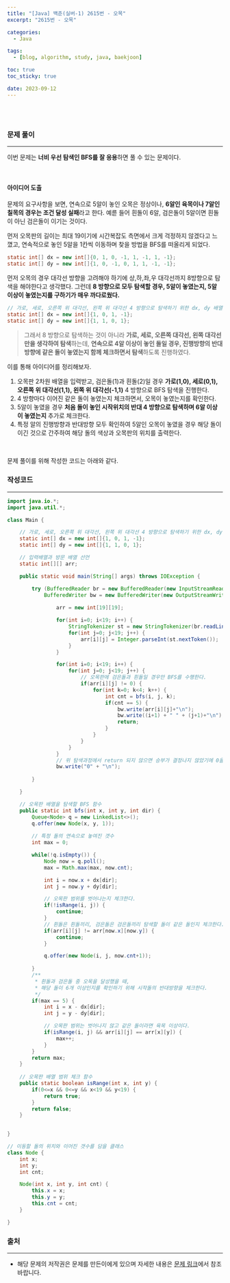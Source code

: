 ```yaml
---
title: "[Java] 백준(실버-1) 2615번 - 오목"
excerpt: "2615번 - 오목"

categories:
  - Java

tags:
  - [blog, algorithm, study, java, baekjoon]

toc: true
toc_sticky: true

date: 2023-09-12
---
```


<br><br>

### 문제 풀이

---

이번 문제는 **너비 우선 탐색인 BFS를 잘 응용**하면 풀 수 있는 문제이다.

<br>

#### 아이디어 도출

문제의 요구사항을 보면, 연속으로 5알이 놓인 오목은 정상이나, **6알인 육목이나 7알인 칠목의 경우는 조건 달성 실패**라고 한다. 예륻 들어 흰돌이 6알, 검은돌이 5알이면 흰돌이 아닌 검은돌이 이기는 것이다.

먼저 오목판의 길이는 최대 19이기에 시간복잡도 측면에서 크게 걱정하지 않겠다고 느꼈고, 연속적으로 놓인 5알을 1칸씩 이동하며 찾을 방법을 BFS를 떠올리게 되었다.

```java
static int[] dx = new int[]{0, 1, 0, -1, 1, -1, 1, -1};
static int[] dy = new int[]{1, 0, -1, 0, 1, 1, -1, -1};
```

먼저 오목의 경우 대각선 방향을 고려해야 하기에 상,하,좌,우 대각선까지 8방향으로 탐색을 해야한다고 생각했다. 그런데 **8 방향으로 모두 탐색할 경우, 5알이 놓였는지, 5알 이상이 놓였는지를 구하기가 매우 까다로웠다.**

```java
// 가로, 세로, 오른쪽 위 대각선, 왼쪽 위 대각선 4 방향으로 탐색하기 위한 dx, dy 배열
static int[] dx = new int[]{1, 0, 1, -1};
static int[] dy = new int[]{1, 1, 0, 1};
```

> 그래서 8 방향으로 탐색하는 것이 아니라 **가로, 세로, 오른쪽 대각선, 왼쪽 대각선만을 생각하여 탐색**하는데, **연속으로 4알 이상이 놓인 돌일 경우, 진행방향의 반대방향에 같은 돌이 놓였는지 함께 체크하면서 탐색**하도록 진행하였다.

이를 통해 아이디어를 정리해보자.

1. 오목판 2차원 배열을 입력받고, 검은돌(1)과 흰돌(2)일 경우 **가로(1,0), 세로(0,1), 오른쪽 위 대각선(1,1), 왼쪽 위 대각선(-1,1)** 4 방향으로 BFS 탐색을 진행한다.
2. 4 방향마다 이어진 같은 돌이 놓였는지 체크하면서, 오목이 놓였는지를 확인한다.
3. 5알이 놓였을 경우 **처음 돌이 놓인 시작위치의 반대 4 방향으로 탐색하며 6알 이상이 놓였는지** 추가로 체크한다.
4. 특정 알의 진행방향과 반대방향 모두 확인하여 5알인 오목이 놓였을 경우 해당 돌이 이긴 것으로 간주하여 해당 돌의 색상과 오목판의 위치를 출력한다.

<br>

문제 풀이를 위해 작성한 코드는 아래와 같다.

### 작성코드

---

```java
import java.io.*;
import java.util.*;

class Main {    

    // 가로, 세로, 오른쪽 위 대각선, 왼쪽 위 대각선 4 방향으로 탐색하기 위한 dx, dy 배열
    static int[] dx = new int[]{1, 0, 1, -1};
    static int[] dy = new int[]{1, 1, 0, 1};

    // 입력배열과 방문 배열 선언
    static int[][] arr;

    public static void main(String[] args) throws IOException {

        try (BufferedReader br = new BufferedReader(new InputStreamReader(System.in));
            BufferedWriter bw = new BufferedWriter(new OutputStreamWriter(System.out))) {
                
                arr = new int[19][19];

                for(int i=0; i<19; i++) {
                    StringTokenizer st = new StringTokenizer(br.readLine());
                    for(int j=0; j<19; j++) {
                        arr[i][j] = Integer.parseInt(st.nextToken());
                    }
                }

                for(int i=0; i<19; i++) {
                    for(int j=0; j<19; j++) {
                        // 오목판에 검은돌과 흰돌일 경우만 BFS를 수행한다.
                        if(arr[i][j] != 0) {
                            for(int k=0; k<4; k++) {
                                int cnt = bfs(i, j, k);
                                if(cnt == 5) {
                                    bw.write(arr[i][j]+"\n");
                                    bw.write((i+1) + " " + (j+1)+"\n");
                                    return;
                                }
                            }
                        }
                    }
                }
                // 위 탐색과정에서 return 되지 않으면 승부가 결정나지 않았기에 0을 출력한다.
                bw.write("0" + "\n");
                
        }

    }    

    // 오목판 배열을 탐색할 BFS 함수
    public static int bfs(int x, int y, int dir) {
        Queue<Node> q = new LinkedList<>();
        q.offer(new Node(x, y, 1));
        
        // 특정 돌의 연속으로 놓여진 갯수
        int max = 0;

        while(!q.isEmpty()) {
            Node now = q.poll();
            max = Math.max(max, now.cnt);

            int i = now.x + dx[dir];
            int j = now.y + dy[dir];

            // 오목판 범위를 벗어나는지 체크한다.
            if(!isRange(i, j)) {
                continue;
            }
            // 흰돌은 흰돌끼리, 검은돌은 검은돌끼리 탐색할 돌이 같은 돌인지 체크한다.
            if(arr[i][j] != arr[now.x][now.y]) {
                continue;
            }

            q.offer(new Node(i, j, now.cnt+1));
            
        }
        /**
         * 흰돌과 검은돌 중 오목을 달성했을 때,
         * 해당 돌이 6개 이상인지를 확인하기 위해 시작돌의 반대방향을 체크한다.
         */ 
        if(max == 5) {
            int i = x - dx[dir];
            int j = y - dy[dir];

            // 오목판 범위는 벗어나지 않고 같은 돌이라면 육목 이상이다.
            if(isRange(i, j) && arr[i][j] == arr[x][y]) {
                max++;
            }
        }
        return max;
    }
    
    // 오목판 배열 범위 체크 함수
    public static boolean isRange(int x, int y) {
        if(0<=x && 0<=y && x<19 && y<19) {
            return true;
        }
        return false;
    }

    
}

// 이동할 돌의 위치와 이어진 갯수를 담을 클래스
class Node {
    int x;
    int y;
    int cnt;

    Node(int x, int y, int cnt) {
        this.x = x;
        this.y = y;
        this.cnt = cnt;
    }

}
```

### 출처

---

- 해당 문제의 저작권은 문제를 만든이에게 있으며 자세한 내용은 [문제 링크](https://www.acmicpc.net/problem/2615)에서 참조바랍니다.